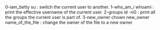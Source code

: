 0-iam_betty 
su : switch the current user to another.
1-who_am_i
whoami : print the effective username of the current user.
2-groups 
id -nG : print all the groups the current user is part of.
3-new_owner
chown new_owner name_of_the_file : change the owner of the file to a new owner
